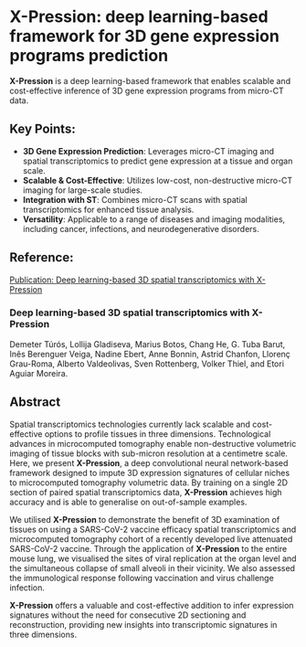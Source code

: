 # X-Pression: deep learning-based framework for 3D gene expression programs prediction

**X-Pression** is a deep learning-based framework that enables scalable and cost-effective inference of 3D gene expression programs from micro-CT data.

## Key Points:
- **3D Gene Expression Prediction**: Leverages micro-CT imaging and spatial transcriptomics to predict gene expression at a tissue and organ scale.
- **Scalable & Cost-Effective**: Utilizes low-cost, non-destructive micro-CT imaging for large-scale studies.
- **Integration with ST**: Combines micro-CT scans with spatial transcriptomics for enhanced tissue analysis.
- **Versatility**: Applicable to a range of diseases and imaging modalities, including cancer, infections, and neurodegenerative disorders.

## Reference:
[Publication: Deep learning-based 3D spatial transcriptomics with X-Pression](#)

### Deep learning-based 3D spatial transcriptomics with X-Pression

Demeter Túrós, Lollija Gladiseva, Marius Botos, Chang He, G. Tuba Barut, Inês Berenguer Veiga, Nadine Ebert, Anne Bonnin, Astrid Chanfon, Llorenç Grau-Roma, Alberto Valdeolivas, Sven Rottenberg, Volker Thiel, and Etori Aguiar Moreira.

## Abstract
Spatial transcriptomics technologies currently lack scalable and cost-effective options to profile tissues in three dimensions. Technological advances in microcomputed tomography enable non-destructive volumetric imaging of tissue blocks with sub-micron resolution at a centimetre scale. Here, we present **X-Pression**, a deep convolutional neural network-based framework designed to impute 3D expression signatures of cellular niches to microcomputed tomography volumetric data. By training on a single 2D section of paired spatial transcriptomics data, **X-Pression** achieves high accuracy and is able to generalise on out-of-sample examples.  

We utilised **X-Pression** to demonstrate the benefit of 3D examination of tissues on using a SARS-CoV-2 vaccine efficacy spatial transcriptomics and microcomputed tomography cohort of a recently developed live attenuated SARS-CoV-2 vaccine. Through the application of **X-Pression** to the entire mouse lung, we visualised the sites of viral replication at the organ level and the simultaneous collapse of small alveoli in their vicinity. We also assessed the immunological response following vaccination and virus challenge infection.  

**X-Pression** offers a valuable and cost-effective addition to infer expression signatures without the need for consecutive 2D sectioning and reconstruction, providing new insights into transcriptomic signatures in three dimensions.
